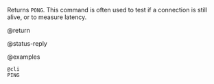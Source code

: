 Returns `PONG`.
This command is often used to test if a connection is still alive, or to measure
latency.

@return

@status-reply

@examples

    @cli
    PING
